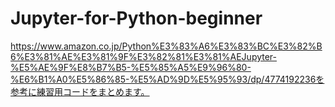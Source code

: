 # Jupyter-for-Python-beginner
https://www.amazon.co.jp/Python%E3%83%A6%E3%83%BC%E3%82%B6%E3%81%AE%E3%81%9F%E3%82%81%E3%81%AEJupyter-%E5%AE%9F%E8%B7%B5-%E5%85%A5%E9%96%80-%E6%B1%A0%E5%86%85-%E5%AD%9D%E5%95%93/dp/4774192236を参考に練習用コードをまとめます。
